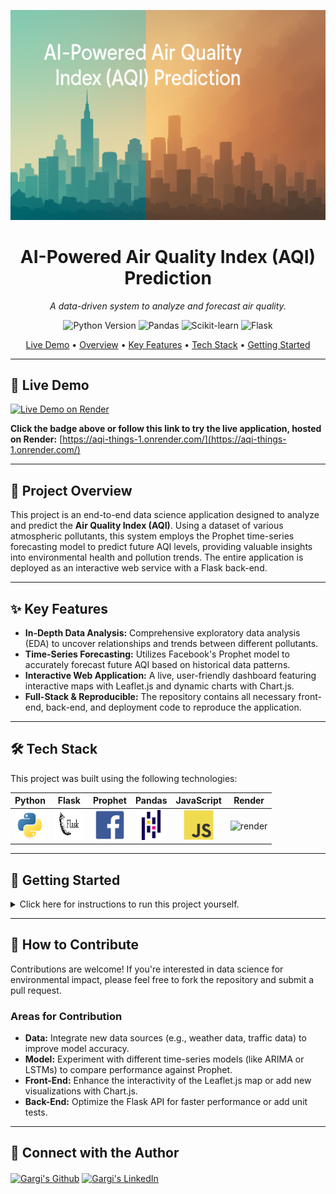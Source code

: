 <p align="center">
  <img src="https://github.com/Gargi016/AQI-things/raw/main/docs/images/Project%20banner.png" alt="Project Banner">
</p>

<h1 align="center">AI-Powered Air Quality Index (AQI) Prediction</h1>
<p align="center">
  <i>A data-driven system to analyze and forecast air quality.</i>
</p>

<p align="center">
    <img src="https://img.shields.io/badge/Python-3.9-3776AB?style=for-the-badge&logo=python&logoColor=white" alt="Python Version">
    <img src="https://img.shields.io/badge/Pandas-150458?style=for-the-badge&logo=pandas&logoColor=white" alt="Pandas">
    <img src="https://img.shields.io/badge/Scikit--learn-F7931E?style=for-the-badge&logo=scikit-learn&logoColor=white" alt="Scikit-learn">
    <img src="https://img.shields.io/badge/Flask-000000?style=for-the-badge&logo=flask&logoColor=white" alt="Flask">
</p>

<p align="center">
  <a href="#-live-demo">Live Demo</a> •
  <a href="#-project-overview">Overview</a> •
  <a href="#-key-features">Key Features</a> •
  <a href="#-tech-stack">Tech Stack</a> •
  <a href="#-getting-started">Getting Started</a>
</p>

---

## 🚀 Live Demo

[![Live Demo on Render](https://img.shields.io/badge/Live_Demo-Render-brightgreen?style=for-the-badge&logo=render)](https://aqi-things-1.onrender.com/)

**Click the badge above or follow this link to try the live application, hosted on Render:** [https://aqi-things-1.onrender.com/](https://aqi-things-1.onrender.com/)

---

## 📖 Project Overview

This project is an end-to-end data science application designed to analyze and predict the **Air Quality Index (AQI)**. Using a dataset of various atmospheric pollutants, this system employs the Prophet time-series forecasting model to predict future AQI levels, providing valuable insights into environmental health and pollution trends. The entire application is deployed as an interactive web service with a Flask back-end.

---

## ✨ Key Features

- **In-Depth Data Analysis:** Comprehensive exploratory data analysis (EDA) to uncover relationships and trends between different pollutants.
- **Time-Series Forecasting:** Utilizes Facebook's Prophet model to accurately forecast future AQI based on historical data patterns.
- **Interactive Web Application:** A live, user-friendly dashboard featuring interactive maps with Leaflet.js and dynamic charts with Chart.js.
- **Full-Stack & Reproducible:** The repository contains all necessary front-end, back-end, and deployment code to reproduce the application.

---

## 🛠️ Tech Stack

This project was built using the following technologies:

| Python | Flask | Prophet | Pandas | JavaScript | Render |
| :---: | :---: | :---: | :---: | :---: | :---: |
| <img src="https://raw.githubusercontent.com/devicons/devicon/master/icons/python/python-original.svg" alt="python" width="48" height="48"/> | <img src="https://github.com/Gargi016/AQI-things/raw/main/docs/images/flask.jpeg" alt="flask" width="48" height="48"/> | <img src="https://raw.githubusercontent.com/devicons/devicon/master/icons/facebook/facebook-original.svg" alt="prophet" width="48" height="48"/> | <img src="https://raw.githubusercontent.com/devicons/devicon/master/icons/pandas/pandas-original.svg" alt="pandas" width="48" height="48"/> | <img src="https://raw.githubusercontent.com/devicons/devicon/master/icons/javascript/javascript-original.svg" alt="javascript" width="48" height="48"/> | <img src="https://www.vectorlogo.zone/logos/render/render-icon.svg" alt="render" width="48" height="48"/> |

---

## 🚀 Getting Started

<details>
<summary>Click here for instructions to run this project yourself.</summary>

1.  **Clone the Repository**
    ```bash
    git clone [https://github.com/Gargi016/AQI-things.git](https://github.com/Gargi016/AQI-things.git)
    cd AQI-things
    ```

2.  **Install Dependencies**
    ```bash
    pip install -r requirements.txt
    ```

3.  **Explore the Analysis**
    Open and run the Jupyter notebooks (`.ipynb` files) in the repository to see the full data analysis and model training process.

</details>

---

## 🤝 How to Contribute

Contributions are welcome! If you're interested in data science for environmental impact, please feel free to fork the repository and submit a pull request.

### Areas for Contribution
* **Data:** Integrate new data sources (e.g., weather data, traffic data) to improve model accuracy.
* **Model:** Experiment with different time-series models (like ARIMA or LSTMs) to compare performance against Prophet.
* **Front-End:** Enhance the interactivity of the Leaflet.js map or add new visualizations with Chart.js.
* **Back-End:** Optimize the Flask API for faster performance or add unit tests.

---

## 🔗 Connect with the Author

<p align="left">
<a href="https://github.com/Gargi016" target="blank"><img align="center" src="https://raw.githubusercontent.com/rahuldkjain/github-profile-readme-generator/master/src/images/icons/Social/github.svg" alt="Gargi's Github" height="30" width="40" /></a>
<a href="http://www.linkedin.com/in/gargi-das-0026b331a" target="blank"><img align="center" src="https://raw.githubusercontent.com/rahuldkjain/github-profile-readme-generator/master/src/images/icons/Social/linked-in-alt.svg" alt="Gargi's LinkedIn" height="30" width="40" /></a>
</p>
